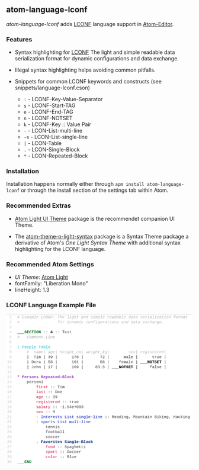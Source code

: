 ## atom-language-lconf

*atom-language-lconf* adds [LCONF](http://lconf.github.io/) language support in [Atom-Editor](https://atom.io/).



### Features

*   Syntax highlighting for [LCONF](http://lconf.github.io/) The light and simple readable data serialization format
    for dynamic configurations and data exchange.

*   Illegal syntax highlighting helps avoiding common pitfalls.

*   Snippets for common LCONF keywords and constructs (see snippets/language-lconf.cson)

    *  `:`  - LCONF-Key-Value-Separator
    *  `s`  - LCONF-Start-TAG
    *  `e`  - LCONF-End-TAG
    *  `n`  - LCONF-NOTSET
    *  `k`  - LCONF-Key :: Value Pair
    *  `-`  - LCON-List-multi-line
    *  `-s` - LCON-List-single-line
    *  `|`  - LCON-Table
    *  `.`  - LCON-Single-Block
    *  `*`  - LCON-Repeated-Block


### Installation

Installation happens normally either through `apm install atom-language-lconf` or through the install section of
the settings tab within Atom.


### Recommended Extras

*   [Atom Light UI Theme](https://github.com/atom/atom-light-ui) package is the recommendet companion UI Theme.

*   The [atom-theme-p-light-syntax](http://peter1000.github.io/atom-theme-p-light-syntax/) package is a Syntax Theme
    package a derivative of Atom's *One Light Syntax Theme* with additional syntax highlighting for the LCONF language.


### Recommended Atom Settings

*   *UI Theme*: [Atom Light](https://github.com/atom/atom-light-ui)
*    fontFamily: "Liberation Mono"
*    lineHeight: 1.3


### LCONF Language Example File

![LCONF Language Example File](img/lconf_example.png "LCONF Language Example File")
